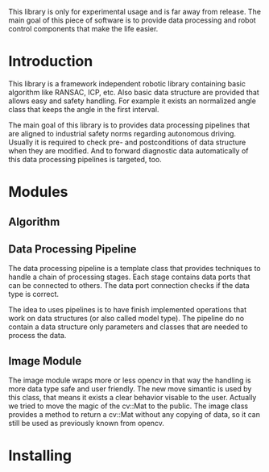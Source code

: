 This library is only for experimental usage and is far away from release. The main goal of this piece of software
is to provide data processing and robot control components that make the life easier.

# Introduction

This library is a framework independent robotic library containing basic algorithm like RANSAC, ICP, etc. Also basic data structure are provided that allows easy and safety handling. For example it exists an normalized angle class that keeps the angle in the first interval.

The main goal of this library is to provides data processing pipelines that are aligned to industrial safety norms regarding autonomous driving. Usually it is required to check pre- and postconditions of data structure when they are modified. And to forward diagnostic data automatically of this data processing pipelines is targeted, too.

# Modules

## Algorithm

## Data Processing Pipeline

The data processing pipeline is a template class that provides techniques to handle a chain of processing stages. Each stage contains data ports that can be connected to others. The data port connection checks if the data type is correct.

The idea to uses pipelines is to have finish implemented operations that work on data structures (or also called model type). The pipeline do no contain a data structure only parameters and classes that are needed to process the data.

## Image Module

The image module wraps more or less opencv in that way the handling is more data type safe and user friendly. The new move simantic is used by this class, that means it exists a clear behavior visable to the user. Actually we tried to move the magic of the cv::Mat to the public. The image class provides a method to return a cv::Mat without any copying of data, so it can still be used as previously known from opencv.

# Installing